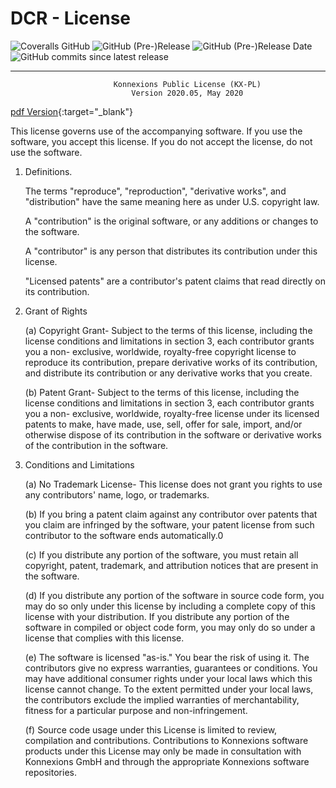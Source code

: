 # DCR - License

![Coveralls GitHub](https://img.shields.io/coveralls/github/KonnexionsGmbH/dcr.svg)
![GitHub (Pre-)Release](https://img.shields.io/github/v/release/KonnexionsGmbH/dcr?include_prereleases)
![GitHub (Pre-)Release Date](https://img.shields.io/github/release-date-pre/KonnexionsGmbh/dcr)
![GitHub commits since latest release](https://img.shields.io/github/commits-since/KonnexionsGmbH/dcr/0.6.0)

----

                           Konnexions Public License (KX-PL)
                               Version 2020.05, May 2020
[pdf Version](https://github.com/KonnexionsGmbH/shared_resources/blob/master/License/KX-PL-2020.05.pdf){:target="_blank"}

   This license governs use of the accompanying software. If you use the software, you 
   accept this license. If you do not accept the license, do not use the software.

   1. Definitions.

      The terms "reproduce", "reproduction", "derivative works", and "distribution" 
      have the same meaning here as under U.S. copyright law.
        
      A "contribution" is the original software, or any additions or changes to the 
      software.
        
      A "contributor" is any person that distributes its contribution under this 
      license.
        
      "Licensed patents" are a contributor's patent claims that read directly on its 
      contribution.

   2. Grant of Rights

      (a)  Copyright Grant- Subject to the terms of this license, including the license 
           conditions and limitations in section 3, each contributor grants you a non-
           exclusive, worldwide, royalty-free copyright license to reproduce its 
           contribution, prepare derivative works of its contribution, and distribute 
           its contribution or any derivative works that you create.

      (b)  Patent Grant- Subject to the terms of this license, including the license 
           conditions and limitations in section 3, each contributor grants you a non-
           exclusive, worldwide, royalty-free license under its licensed patents to 
           make, have made, use, sell, offer for sale, import, and/or otherwise dispose
           of its contribution in the software or derivative works of the contribution 
           in the software.

   3. Conditions and Limitations

      (a)  No Trademark License- This license does not grant you rights to use any 
           contributors' name, logo, or trademarks.

      (b)  If you bring a patent claim against any contributor over patents that you 
           claim are infringed by the software, your patent license from such 
           contributor to the software ends automatically.0

      (c)  If you distribute any portion of the software, you must retain all copyright, 
           patent, trademark, and attribution notices that are present in the software.

      (d)  If you distribute any portion of the software in source code form, you may do
           so only under this license by including a complete copy of this license with 
           your distribution. If you distribute any portion of the software in compiled 
           or object code form, you may only do so under a license that complies with 
           this license.

      (e)  The software is licensed "as-is." You bear the risk of using it. The 
           contributors give no express warranties, guarantees or conditions. You may 
           have additional consumer rights under your local laws which this license 
           cannot change. To the extent permitted under your local laws, the 
           contributors exclude the implied warranties of merchantability, fitness for a
           particular purpose and non-infringement.

      (f)  Source code usage under this License is limited to review, compilation and 
           contributions. Contributions to Konnexions software products under this 
           License may only be made in consultation with Konnexions GmbH and through the
           appropriate Konnexions software repositories.
